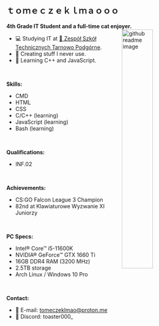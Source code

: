 <h2 style="display:block">ｔｏｍｅｃｚｅｋｌｍａｏｏｏ</h2>
<b>4th Grade IT Student and a full-time cat enjoyer.</b>
<img title="this cat is just like me fr" width="40%" align="right" alt="github readme image" src="https://github.com/tomeczeklmaooo/tomeczeklmaooo/assets/82512805/f7b3b15d-1307-4d17-8a42-d2655b81c21c">

<p>
  
  - :computer: Studying IT at <a href="https://zst-tp.pl/">&#128279; Zespół Szkół Technicznych Tarnowo Podgórne</a>.
  - :floppy_disk: Creating stuff I never use.
  - :book: Learning C++ and JavaScript.
</p>
<br>

<b>Skills:</b>
  - CMD
  - HTML
  - CSS
  - C/C++ (learning)
  - JavaScript (learning)
  - Bash (learning)
<br>

<b>Qualifications:</b>
  - INF.02 
<br>

<b>Achievements:</b>
  - CS:GO Falcon League 3 Champion
  - 82nd at Klawiaturowe Wyzwanie XI Juniorzy
<br>

<b>PC Specs:</b>
  - Intel&reg; Core&trade; i5-11600K
  - NVIDIA&reg; GeForce&trade; GTX 1660 Ti
  - 16GB DDR4 RAM (3200 MHz)
  - 2.5TB storage
  - Arch Linux / Windows 10 Pro
<br>

<b>Contact:</b>
  - :email: E-mail: tomeczeklmao@proton.me
  - :speech_balloon: Discord: toaster000_
